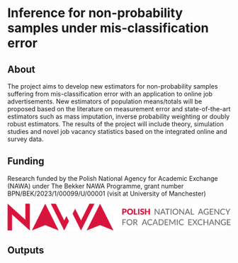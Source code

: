 # Inference for non-probability samples under mis-classification error

## About

The project aims to develop new estimators for non-probability samples suffering from mis-classification error with an application to online job advertisements. New estimators of population means/totals will be proposed based on the literature on measurement error and state-of-the-art estimators such as mass imputation, inverse probability weighting or doubly robust estimators. The results of the project will include theory, simulation studies and novel job vacancy statistics based on the integrated online and survey data.

## Funding

Research funded by the Polish National Agency for Academic Exchange (NAWA) under The Bekker NAWA Programme, grant number BPN/BEK/2023/1/00099/U/00001 (visit at University of Manchester)

[![](logo-nawa.png)](https://nawa.gov.pl/en/)

## Outputs
